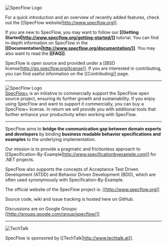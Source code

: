 ![SpecFlow Logo](http://specflow.org/media/specflow_logo.png)

For a quick introduction and an overview of recently added features, check out the [[SpecFlow website|http://www.specflow.org]].

If you are new to SpecFlow, you may want to follow our **[[Getting Started|http://www.specflow.org/getting-started/]]** tutorial. You can find in-depth information on SpecFlow in the **[[Documentation|http://www.specflow.org/documentation/]]**. You may also want to read the **[[FAQ]]**.

SpecFlow is open source and provided under a [[BSD license|http://go.specflow.org/license]]. If you are interested in contributing, you can find useful information on the [[Contributing]] page.

***

![SpecFlow Logo](http://specflow.org/media/specflowplus_logo.png)  
[SpecFlow+](http://www.specflow.org/plus) is an initiative to commercially support the SpecFlow open source project, ensuring its further growth and sustainability. If you enjoy using SpecFlow and want to support it commercially, you can buy a SpecFlow+ license. In return we will provide you with additional tools that further enhance your productivity when working with SpecFlow.

***

SpecFlow aims to **bridge the communication gap between domain experts and developers** by binding **business readable behavior specifications and examples** to the underlying implementation.

Our mission is to provide a pragmatic and frictionless approach to [[Specification-By-Example|http://www.specificationbyexample.com]] for .NET projects. 

SpecFlow also supports the concepts of Acceptance Test Driven Development (ATDD) and Behavior Driven Development (BDD), which are often used synonymously with Specification-By-Example.

The official website of the SpecFlow project is: [[http://www.specflow.org]]

Source code, wiki and issue tracking is hosted here on GitHub.

Discussions are on Google Groups: [[http://groups.google.com/group/specflow/]]

***

![TechTalk](http://lh5.ggpht.com/_X3kaawac_g4/SuDMbddPyNI/AAAAAAAAAqs/dpjkOHSKidw/techtalk.jpg?imgmax=800)

SpecFlow is sponsored by [[TechTalk|http://www.techtalk.at]].
